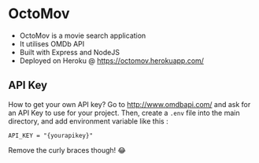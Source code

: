 # OctoMov

* OctoMov is a movie search application
* It utilises OMDb API
* Built with Express and NodeJS
* Deployed on Heroku @ <https://octomov.herokuapp.com/>

## API Key
How to get your own API key? Go to <http://www.omdbapi.com/> and ask for an API Key to use for your project.
Then, create a `.env` file into the main directory, and add environment variable like this : 
```
API_KEY = "{yourapikey}"
```
Remove the curly braces though! 😂
